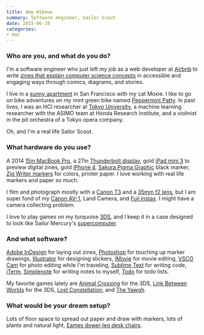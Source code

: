 ```yaml
---
title: Amy Wibowo
summary: Software engineer, Sailor Scout
date: 2015-06-10
categories:
- mac
---
```


### Who are you, and what do you do?

I'm a software engineer who just left my job as a web developer at [Airbnb][] to write [zines that explain computer science concepts](https://www.kickstarter.com/projects/sailorhg/bubblesort-computer-science-zines "Amy's zine project on Kickstarter.") in accessible and engaging ways through comics, diagrams, and stories.

I live in a [sunny apartment](http://starfruitphotography.virb.com/home "Amy's photos of her apartment.") in San Francisco with my cat Moxie. I like to go on bike adventures on my mint green bike named [Peppermint Patty](http://starfruitphotography.virb.com/home "Amy's photos from Provence, including one of her bike."). In past lives, I was an HCI researcher at [Tokyo University](http://www-ui.is.s.u-tokyo.ac.jp/en/ "The UI research group at Tokyo University."), a machine learning researcher with the ASIMO team at Honda Research Institute, and a violinist in the pit orchestra of a Tokyo opera company.

Oh, and I'm a real life Sailor Scout.

### What hardware do you use?

A 2014 [15in MacBook Pro][macbook-pro], a 27in [Thunderbolt display][thunderbolt-display], gold [iPad mini 3][ipad-mini-3] to preview digital zines, gold [iPhone 4][iphone-4], [Sakura Pigma Graphic][pigma-graphic] black marker, [Zig Writer markers][memory-system-writer] for colors, printer paper. I love working with real life markers and paper so much.

I film and photograph mostly with a [Canon T3][eos-rebel-t3] and a [35mm f2 lens][ef-35mm-f2-is-usm], but I am super fond of my [Canon AV-1][av-1], Land Camera, and [Fuji instax][instax-mini-8]. I might have a camera collecting problem.

I love to play games on my turquoise [3DS][], and I keep it in a case designed to look like Sailor Mercury's [supercomputer](http://sailormoon.wikia.com/wiki/Super_Computer "A Wikia article about Sailor Mercury's supercomputer.").

### And what software?

[Adobe InDesign][indesign] for laying out zines, [Photoshop][] for touching up marker drawings, [Illustrator][] for designing stickers, [iMovie][] for movie editing, [VSCO Cam][vsco-ios] for photo editing while I'm traveling, [Sublime Text][sublime-text] for writing code, [iTerm][iterm2], [Simplenote][] for writing notes to myself, [Todo][todo-ios] for todo lists.

My favorite games lately are [Animal Crossing][animal-crossing-new-leaf] for the 3DS, [Link Between Worlds][the-legend-of-zelda-a-link-between-worlds] for the 3DS, [Lost Constellation][lost-constellation], and [The Yawgh][the-yawgh].

### What would be your dream setup?

Lots of floor space to spread out paper and draw with markers, lots of plants and natural light, [Eames dowel-leg desk chairs][molded-plastic].

[3ds]: https://www.nintendo.com/store/ "A portable gaming console with a 3D screen."
[airbnb]: http://web.archive.org/web/20230816183121/https://www.airbnb.com/ "An accommodation service."
[animal-crossing-new-leaf]: https://en.wikipedia.org/wiki/Animal_Crossing%3A_New_Leaf "A cute sim game for the 3DS."
[av-1]: https://en.wikipedia.org/wiki/Canon_AV-1 "A film camera."
[ef-35mm-f2-is-usm]: http://web.archive.org/web/20151022043249/http://www.usa.canon.com:80/cusa/consumer/products/cameras/ef_lens_lineup/ef_35mm_f_2_is_usm "A wide-angle camera lens."
[eos-rebel-t3]: https://en.wikipedia.org/wiki/Canon_EOS_1100D "A 12.2 megapixel DSLR."
[illustrator]: https://www.adobe.com/products/illustrator.html "A vector graphics editor."
[imovie]: https://www.apple.com/imovie/ "A Mac OS X video editor, included in iLife."
[indesign]: https://www.adobe.com/products/indesign.html "A desktop/web publishing application."
[instax-mini-8]: http://web.archive.org/web/20200501060320/https://www.fujifilm.com/products/instant_photo/cameras/instax_mini_8/ "An instant film camera."
[ipad-mini-3]: https://en.wikipedia.org/wiki/IPad_Mini_3 "A 7.9 inch tablet device with a Retina screen."
[iphone-4]: https://en.wikipedia.org/wiki/IPhone_4 "A smartphone."
[iterm2]: https://iterm2.com/ "An alternative terminal application for Mac OS X."
[lost-constellation]: https://finji.itch.io/lost-constellation "A ghost story video game."
[macbook-pro]: https://www.apple.com/macbook-pro/ "A laptop."
[memory-system-writer]: http://web.archive.org/web/20190506094120/https://www.amazon.co.uk/Zig-Memory-System-Writer-Marker/dp/B00QVQVUHY/ "Dual-ended markers."
[molded-plastic]: https://www.hermanmiller.com/products/seating/side-chairs/eames-molded-plastic-chairs/ "A chair."
[photoshop]: https://www.adobe.com/products/photoshop.html "A bitmap image editor."
[pigma-graphic]: http://web.archive.org/web/20190506094120/http://sakuraofamerica.com/pen-archival-ink "A pen."
[simplenote]: https://simplenote.com/ "A note-taking/syncing service."
[sublime-text]: http://www.sublimetext.com/ "A coder's text editor."
[the-legend-of-zelda-a-link-between-worlds]: https://en.wikipedia.org/wiki/The_Legend_of_Zelda:_A_Link_Between_Worlds "An adventure game for the 3DS."
[the-yawgh]: http://web.archive.org/web/20210925000508/http://www.theyawhg.com/ "A choose-your-own-adventure video game."
[thunderbolt-display]: https://www.apple.com/displays/ "A Thunderbolt-powered monitor."
[todo-ios]: https://apps.apple.com/us/app/todo-to-do-task-list/id708423616 "A task list app."
[vsco-ios]: http://web.archive.org/web/20221211024023/https://apps.apple.com/app/vsco-cam/id588013838 "A camera app."
